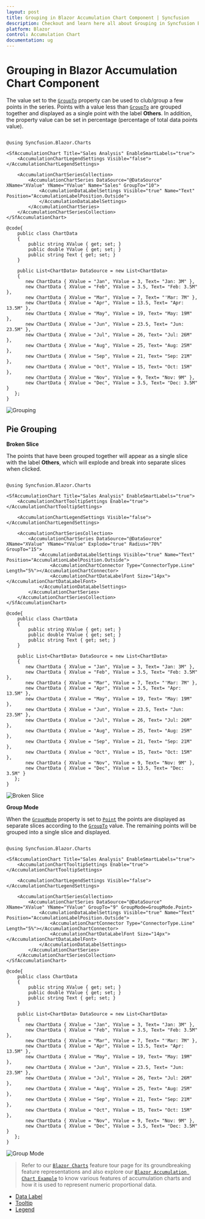 ```yaml
---
layout: post
title: Grouping in Blazor Accumulation Chart Component | Syncfusion
description: Checkout and learn here all about Grouping in Syncfusion Blazor Accumulation Chart component and more.
platform: Blazor
control: Accumulation Chart
documentation: ug
---
```


<!-- markdownlint-disable MD036 -->

# Grouping in Blazor Accumulation Chart Component

The value set to the [`GroupTo`](https://help.syncfusion.com/cr/blazor/Syncfusion.Blazor.Charts.AccumulationChartSeries.html#Syncfusion_Blazor_Charts_AccumulationChartSeries_GroupTo) property can be used to club/group a few points in the series. Points with a value less than [`GroupTo`](https://help.syncfusion.com/cr/blazor/Syncfusion.Blazor.Charts.AccumulationChartSeries.html#Syncfusion_Blazor_Charts_AccumulationChartSeries_GroupTo) are grouped together and displayed as a single point with the label **Others**. In addition, the property value can be set in percentage (percentage of total data points value).

```cshtml 

@using Syncfusion.Blazor.Charts

<SfAccumulationChart Title="Sales Analysis" EnableSmartLabels="true">
    <AccumulationChartLegendSettings Visible="false"></AccumulationChartLegendSettings>

    <AccumulationChartSeriesCollection>
        <AccumulationChartSeries DataSource="@DataSource" XName="XValue" YName="YValue" Name="Sales" GroupTo="10">
            <AccumulationDataLabelSettings Visible="true" Name="Text" Position="AccumulationLabelPosition.Outside">
            </AccumulationDataLabelSettings>
        </AccumulationChartSeries>
    </AccumulationChartSeriesCollection>
</SfAccumulationChart>

@code{
    public class ChartData
    {
        public string XValue { get; set; }
        public double YValue { get; set; }
        public string Text { get; set; }
    }

    public List<ChartData> DataSource = new List<ChartData>
    {
       new ChartData { XValue = "Jan", YValue = 3, Text= "Jan: 3M" },
       new ChartData { XValue = "Feb", YValue = 3.5, Text= "Feb: 3.5M" },
       new ChartData { XValue = "Mar", YValue = 7, Text= "'Mar: 7M" },
       new ChartData { XValue = "Apr", YValue = 13.5, Text= "Apr: 13.5M" },
       new ChartData { XValue = "May", YValue = 19, Text= "May: 19M" },
       new ChartData { XValue = "Jun", YValue = 23.5, Text= "Jun: 23.5M" },
       new ChartData { XValue = "Jul", YValue = 26, Text= "Jul: 26M" },
       new ChartData { XValue = "Aug", YValue = 25, Text= "Aug: 25M" },
       new ChartData { XValue = "Sep", YValue = 21, Text= "Sep: 21M" },
       new ChartData { XValue = "Oct", YValue = 15, Text= "Oct: 15M" },
       new ChartData { XValue = "Nov", YValue = 9, Text= "Nov: 9M" },
       new ChartData { XValue = "Dec", YValue = 3.5, Text= "Dec: 3.5M" }
   };
}

```

![Grouping](images/grouping/group-razor.png)

## Pie Grouping

**Broken Slice**

The points that have been grouped together will appear as a single slice with the label **Others**, which will explode and break into separate slices when clicked.

```cshtml 

@using Syncfusion.Blazor.Charts

<SfAccumulationChart Title="Sales Analysis" EnableSmartLabels="true">
    <AccumulationChartTooltipSettings Enable="true"></AccumulationChartTooltipSettings>

    <AccumulationChartLegendSettings Visible="false"></AccumulationChartLegendSettings>

    <AccumulationChartSeriesCollection>
        <AccumulationChartSeries DataSource="@DataSource" XName="XValue" YName="YValue" Explode="true" Radius="70%" GroupTo="15">
            <AccumulationDataLabelSettings Visible="true" Name="Text" Position="AccumulationLabelPosition.Outside">
                <AccumulationChartConnector Type="ConnectorType.Line" Length="5%"></AccumulationChartConnector>
                <AccumulationChartDataLabelFont Size="14px"></AccumulationChartDataLabelFont>
            </AccumulationDataLabelSettings>
        </AccumulationChartSeries>
    </AccumulationChartSeriesCollection>
</SfAccumulationChart>

@code{
    public class ChartData
    {
        public string XValue { get; set; }
        public double YValue { get; set; }
        public string Text { get; set; }
    }

    public List<ChartData> DataSource = new List<ChartData>
    {
       new ChartData { XValue = "Jan", YValue = 3, Text= "Jan: 3M" },
       new ChartData { XValue = "Feb", YValue = 3.5, Text= "Feb: 3.5M" },
       new ChartData { XValue = "Mar", YValue = 7, Text= "'Mar: 7M" },
       new ChartData { XValue = "Apr", YValue = 3.5, Text= "Apr: 13.5M" },
       new ChartData { XValue = "May", YValue = 19, Text= "May: 19M" },
       new ChartData { XValue = "Jun", YValue = 23.5, Text= "Jun: 23.5M" },
       new ChartData { XValue = "Jul", YValue = 26, Text= "Jul: 26M" },
       new ChartData { XValue = "Aug", YValue = 25, Text= "Aug: 25M" },
       new ChartData { XValue = "Sep", YValue = 21, Text= "Sep: 21M" },
       new ChartData { XValue = "Oct", YValue = 15, Text= "Oct: 15M" },
       new ChartData { XValue = "Nov", YValue = 9, Text= "Nov: 9M" },
       new ChartData { XValue = "Dec", YValue = 13.5, Text= "Dec: 3.5M" }
   };
}

```

![Broken Slice](images/grouping/custom-razor.png)

**Group Mode**

 When the [`GroupMode`](https://help.syncfusion.com/cr/blazor/Syncfusion.Blazor.Charts.AccumulationChartSeries.html#Syncfusion_Blazor_Charts_AccumulationChartSeries_GroupMode) property is set to [`Point`](https://help.syncfusion.com/cr/blazor/Syncfusion.Blazor.Charts.GroupMode.html#Syncfusion_Blazor_Charts_GroupMode_Point) the points are displayed as separate slices according to the [`GroupTo`](https://help.syncfusion.com/cr/blazor/Syncfusion.Blazor.Charts.AccumulationChartSeries.html#Syncfusion_Blazor_Charts_AccumulationChartSeries_GroupTo) value. The remaining points will be grouped into a single slice and displayed.

```cshtml 

@using Syncfusion.Blazor.Charts

<SfAccumulationChart Title="Sales Analysis" EnableSmartLabels="true">
    <AccumulationChartTooltipSettings Enable="true"></AccumulationChartTooltipSettings>

    <AccumulationChartLegendSettings Visible="false"></AccumulationChartLegendSettings>

    <AccumulationChartSeriesCollection>
        <AccumulationChartSeries DataSource="@DataSource" XName="XValue" YName="YValue" GroupTo="9" GroupMode=GroupMode.Point>
            <AccumulationDataLabelSettings Visible="true" Name="Text" Position="AccumulationLabelPosition.Outside">
                <AccumulationChartConnector Type="ConnectorType.Line" Length="5%"></AccumulationChartConnector>
                <AccumulationChartDataLabelFont Size="14px"></AccumulationChartDataLabelFont>
            </AccumulationDataLabelSettings>
        </AccumulationChartSeries>
    </AccumulationChartSeriesCollection>
</SfAccumulationChart>

@code{
    public class ChartData
    {
        public string XValue { get; set; }
        public double YValue { get; set; }
        public string Text { get; set; }
    }

    public List<ChartData> DataSource = new List<ChartData>
    {
       new ChartData { XValue = "Jan", YValue = 3, Text= "Jan: 3M" },
       new ChartData { XValue = "Feb", YValue = 3.5, Text= "Feb: 3.5M" },
       new ChartData { XValue = "Mar", YValue = 7, Text= "'Mar: 7M" },
       new ChartData { XValue = "Apr", YValue = 13.5, Text= "Apr: 13.5M" },
       new ChartData { XValue = "May", YValue = 19, Text= "May: 19M" },
       new ChartData { XValue = "Jun", YValue = 23.5, Text= "Jun: 23.5M" },
       new ChartData { XValue = "Jul", YValue = 26, Text= "Jul: 26M" },
       new ChartData { XValue = "Aug", YValue = 25, Text= "Aug: 25M" },
       new ChartData { XValue = "Sep", YValue = 21, Text= "Sep: 21M" },
       new ChartData { XValue = "Oct", YValue = 15, Text= "Oct: 15M" },
       new ChartData { XValue = "Nov", YValue = 9, Text= "Nov: 9M" },
       new ChartData { XValue = "Dec", YValue = 3.5, Text= "Dec: 3.5M" }
   };
}

```

![Group Mode](images/grouping/groupmode-razor.png)

> Refer to our [`Blazor Charts`](https://www.syncfusion.com/blazor-components/blazor-charts) feature tour page for its groundbreaking feature representations and also explore our [`Blazor Accumulation Chart Example`](https://blazor.syncfusion.com/demos/chart/pie?theme=bootstrap4) to know various features of accumulation charts and how it is used to represent numeric proportional data.

* [Data Label](./data-labels)
* [Tooltip](./tool-tip)
* [Legend](./legend)